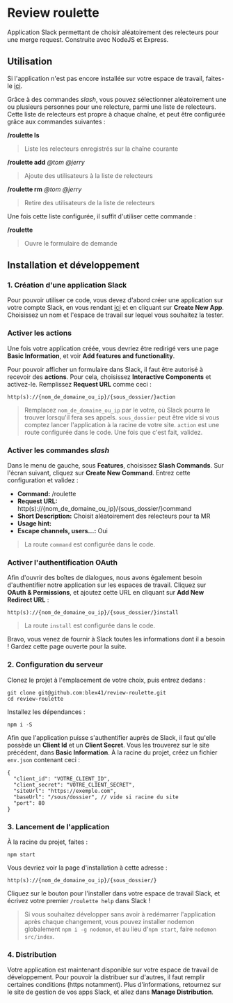# Review roulette

Application Slack permettant de choisir aléatoirement des relecteurs pour une merge request. Construite avec NodeJS et Express.

## Utilisation

Si l'application n'est pas encore installée sur votre espace de travail, faites-le [ici](https://review-roulette.alexandreleveque.fr).

Grâce à des commandes _slash_, vous pouvez sélectionner aléatoirement une ou plusieurs personnes pour une relecture, parmi une liste de relecteurs. Cette liste de relecteurs est propre à chaque chaîne, et peut être configurée grâce aux commandes suivantes :

**/roulette ls**

> Liste les relecteurs enregistrés sur la chaîne courante

**/roulette add** _@tom @jerry_

> Ajoute des utilisateurs à la liste de relecteurs

**/roulette rm** _@tom @jerry_

> Retire des utilisateurs de la liste de relecteurs

Une fois cette liste configurée, il suffit d'utiliser cette commande :

**/roulette**

> Ouvre le formulaire de demande

## Installation et développement

### 1. Création d'une application Slack

Pour pouvoir utiliser ce code, vous devez d'abord créer une application sur votre compte Slack, en vous rendant [ici](https://api.slack.com/apps) et en cliquant sur **Create New App**. Choisissez un nom et l'espace de travail sur lequel vous souhaitez la tester.

### Activer les actions

Une fois votre application créée, vous devriez être redirigé vers une page **Basic Information**, et voir **Add features and functionality**.

Pour pouvoir afficher un formulaire dans Slack, il faut être autorisé à recevoir des **actions**. Pour cela, choisissez **Interactive Components** et activez-le. Remplissez **Request URL** comme ceci :

```
http(s)://{nom_de_domaine_ou_ip}/{sous_dossier/}action
```

> Remplacez `nom_de_domaine_ou_ip` par le votre, où Slack pourra le trouver lorsqu'il fera ses appels. `sous_dossier` peut être vide si vous comptez lancer l'application à la racine de votre site. `action` est une route configurée dans le code. Une fois que c'est fait, validez.

### Activer les commandes _slash_

Dans le menu de gauche, sous **Features**, choisissez **Slash Commands**. Sur l'écran suivant, cliquez sur **Create New Command**. Entrez cette configuration et validez :

- **Command:** /roulette
- **Request URL:** http(s)://{nom_de_domaine_ou_ip}/{sous_dossier/}command
- **Short Description:** Choisit aléatoirement des relecteurs pour ta MR
- **Usage hint:**
- **Escape channels, users...:** Oui

> La route `command` est configurée dans le code.

### Activer l'authentification OAuth

Afin d'ouvrir des boîtes de dialogues, nous avons également besoin d'authentifier notre application sur les espaces de travail. Cliquez sur **OAuth & Permissions**, et ajoutez cette URL en cliquant sur **Add New Redirect URL** :

```
http(s)://{nom_de_domaine_ou_ip}/{sous_dossier/}install
```

> La route `install` est configurée dans le code.

Bravo, vous venez de fournir à Slack toutes les informations dont il a besoin ! Gardez cette page ouverte pour la suite.

### 2. Configuration du serveur

Clonez le projet à l'emplacement de votre choix, puis entrez dedans :

```
git clone git@github.com:blex41/review-roulette.git
cd review-roulette
```

Installez les dépendances :

```
npm i -S
```

Afin que l'application puisse s'authentifier auprès de Slack, il faut qu'elle possède un **Client Id** et un **Client Secret**. Vous les trouverez sur le site précédent, dans **Basic Information**. À la racine du projet, créez un fichier `env.json` contenant ceci :

```
{
  "client_id": "VOTRE_CLIENT_ID",
  "client_secret": "VOTRE_CLIENT_SECRET",
  "siteUrl": "https://exemple.com",
  "baseUrl": "/sous/dossier", // vide si racine du site
  "port": 80
}
```

### 3. Lancement de l'application

À la racine du projet, faites :

```
npm start
```

Vous devriez voir la page d'installation à cette adresse :

```
http(s)://{nom_de_domaine_ou_ip}/{sous_dossier/}
```

Cliquez sur le bouton pour l'installer dans votre espace de travail Slack, et écrivez votre premier `/roulette help` dans Slack !

>Si vous souhaitez développer sans avoir à redémarrer l'application après chaque changement, vous pouvez installer nodemon globalement `npm i -g nodemon`, et au lieu d'`npm start`, faire `nodemon src/index`.

### 4. Distribution

Votre application est maintenant disponible sur votre espace de travail de développement. Pour pouvoir la distribuer sur d'autres, il faut remplir certaines conditions (https notamment). Plus d'informations, retournez sur le site de gestion de vos apps Slack, et allez dans **Manage Distribution**.
